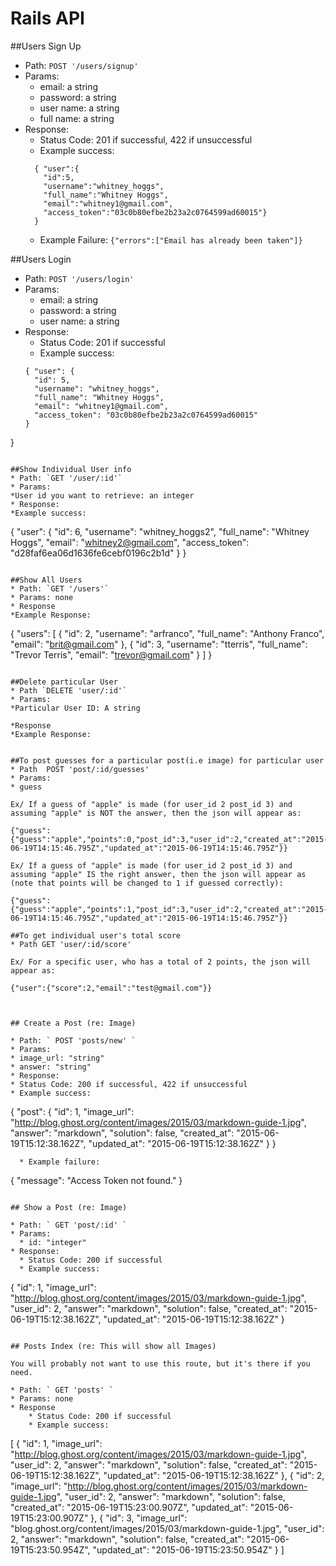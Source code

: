 # Rails API

##Users Sign Up
* Path: `POST '/users/signup'`
* Params:
  * email: a string
  * password: a string
  * user name: a string
  * full name: a string
* Response:
  * Status Code: 201 if successful, 422 if unsuccessful
  * Example success:
  ``` 
    { "user":{
      "id":5,
      "username":"whitney_hoggs",
      "full_name":"Whitney Hoggs",
      "email":"whitney1@gmail.com",
      "access_token":"03c0b80efbe2b23a2c0764599ad60015"}
    }
   ```
  * Example Failure:
  ```{"errors":["Email has already been taken"]}```

##Users Login
* Path: `POST '/users/login'`
* Params:
  * email: a string
  * password: a string
  * user name: a string
* Response:
  * Status Code: 201 if successful
  * Example success:
  ``` 
  { "user": {
    "id": 5,
    "username": "whitney_hoggs",
    "full_name": "Whitney Hoggs",
    "email": "whitney1@gmail.com",
    "access_token": "03c0b80efbe2b23a2c0764599ad60015"
  }
}
  ```

##Show Individual User info
* Path: `GET '/user/:id'`
* Params:
  *User id you want to retrieve: an integer
* Response:
  *Example success: 
  ``` 
  {
    "user": {
    "id": 6,
    "username": "whitney_hoggs2",
    "full_name": "Whitney Hoggs",
    "email": "whitney2@gmail.com",
    "access_token": "d28faf6ea06d1636fe6cebf0196c2b1d"
  }
}
  ```

##Show All Users
* Path: `GET '/users'`
* Params: none
* Response
  *Example Response:
  ``` 
  {
  "users": [
    {
      "id": 2,
      "username": "arfranco",
      "full_name": "Anthony Franco",
      "email": "brit@gmail.com"
    },
    {
      "id": 3,
      "username": "tterris",
      "full_name": "Trevor Terris",
      "email": "trevor@gmail.com"
    }
  ]
}
  ```

##Delete particular User
* Path `DELETE 'user/:id'`
* Params: 
  *Particular User ID: A string

*Response
  *Example Response:


##To post guesses for a particular post(i.e image) for particular user
* Path  POST 'post/:id/guesses'
* Params:
  * guess

Ex/ If a guess of "apple" is made (for user_id 2 post_id 3) and assuming "apple" is NOT the answer, then the json will appear as:

{"guess":{"guess":"apple","points":0,"post_id":3,"user_id":2,"created_at":"2015-06-19T14:15:46.795Z","updated_at":"2015-06-19T14:15:46.795Z"}}

Ex/ If a guess of "apple" is made (for user_id 2 post_id 3) and assuming "apple" IS the right answer, then the json will appear as (note that points will be changed to 1 if guessed correctly):

{"guess":{"guess":"apple","points":1,"post_id":3,"user_id":2,"created_at":"2015-06-19T14:15:46.795Z","updated_at":"2015-06-19T14:15:46.795Z"}}

##To get individual user's total score
* Path GET 'user/:id/score'

Ex/ For a specific user, who has a total of 2 points, the json will appear as:

{"user":{"score":2,"email":"test@gmail.com"}}



## Create a Post (re: Image)

* Path: ` POST 'posts/new' ` 
* Params: 
  * image_url: "string"
  * answer: "string"
* Response:
  * Status Code: 200 if successful, 422 if unsuccessful
  * Example success: 
``` 
{
  "post": {
    "id": 1,
    "image_url": "http://blog.ghost.org/content/images/2015/03/markdown-guide-1.jpg",
    "answer": "markdown",
    "solution": false,
    "created_at": "2015-06-19T15:12:38.162Z",
    "updated_at": "2015-06-19T15:12:38.162Z"
  }
}
```
  * Example failure:
```
{
  "message": "Access Token not found."
}
```

## Show a Post (re: Image)

* Path: ` GET 'post/:id' `
* Params: 
  * id: "integer"
* Response:
  * Status Code: 200 if successful
  * Example success:
```
{
  "id": 1,
  "image_url": "http://blog.ghost.org/content/images/2015/03/markdown-guide-1.jpg",
  "user_id": 2,
  "answer": "markdown",
  "solution": false,
  "created_at": "2015-06-19T15:12:38.162Z",
  "updated_at": "2015-06-19T15:12:38.162Z"
}
```

## Posts Index (re: This will show all Images)

You will probably not want to use this route, but it's there if you need.

* Path: ` GET 'posts' `
* Params: none
* Response
    * Status Code: 200 if successful
    * Example success:
```
  [
  {
    "id": 1,
    "image_url": "http://blog.ghost.org/content/images/2015/03/markdown-guide-1.jpg",
    "user_id": 2,
    "answer": "markdown",
    "solution": false,
    "created_at": "2015-06-19T15:12:38.162Z",
    "updated_at": "2015-06-19T15:12:38.162Z"
  },
  {
    "id": 2,
    "image_url": "http://blog.ghost.org/content/images/2015/03/markdown-guide-1.jpg",
    "user_id": 2,
    "answer": "markdown",
    "solution": false,
    "created_at": "2015-06-19T15:23:00.907Z",
    "updated_at": "2015-06-19T15:23:00.907Z"
  },
  {
    "id": 3,
    "image_url": "blog.ghost.org/content/images/2015/03/markdown-guide-1.jpg",
    "user_id": 2,
    "answer": "markdown",
    "solution": false,
    "created_at": "2015-06-19T15:23:50.954Z",
    "updated_at": "2015-06-19T15:23:50.954Z"
  } ]
```
